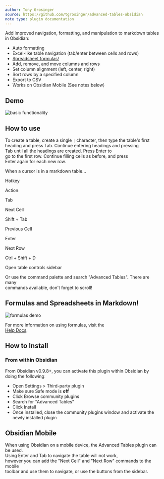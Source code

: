 ```yaml
---
author: Tony Grosinger
source: https://github.com/tgrosinger/advanced-tables-obsidian
note type: plugin documentation
---
```


Add improved navigation, formatting, and manipulation to markdown tables in Obsidian:

-   Auto formatting
-   Excel-like table navigation (tab/enter between cells and rows)
-   [Spreadsheet formulas!](https://github.com/tgrosinger/advanced-tables-obsidian/blob/main/docs/help.md#using-formulas-in-markdown-tables)
-   Add, remove, and move columns and rows
-   Set column alignment (left, center, right)
-   Sort rows by a specified column
-   Export to CSV
-   Works on Obsidian Mobile (See notes below)

## Demo

![basic functionality](https://raw.githubusercontent.com/tgrosinger/advanced-tables-obsidian/main/resources/screenshots/basic-functionality.gif)

## How to use

To create a table, create a single `|` character, then type the table's first  
heading and press Tab. Continue entering headings and pressing  
Tab until all the headings are created. Press Enter to  
go to the first row. Continue filling cells as before, and press  
Enter again for each new row.

When a cursor is in a markdown table...

Hotkey

Action

Tab

Next Cell

Shift + Tab

Previous Cell

Enter

Next Row

Ctrl + Shift + D

Open table controls sidebar

Or use the command palette and search "Advanced Tables". There are many  
commands available, don't forget to scroll!

## Formulas and Spreadsheets in Markdown!

![formulas demo](https://raw.githubusercontent.com/tgrosinger/advanced-tables-obsidian/main/resources/screenshots/formulas-demo.gif)

For more information on using formulas, visit the  
[Help Docs](https://github.com/tgrosinger/advanced-tables-obsidian/blob/main/docs/help.md).

## How to Install

### From within Obsidian

From Obsidian v0.9.8+, you can activate this plugin within Obsidian by doing the following:

-   Open Settings > Third-party plugin
-   Make sure Safe mode is **off**
-   Click Browse community plugins
-   Search for "Advanced Tables"
-   Click Install
-   Once installed, close the community plugins window and activate the newly installed plugin

## Obsidian Mobile

When using Obsidian on a mobile device, the Advanced Tables plugin can be used.  
Using Enter and Tab to navigate the table will not work,  
however you can add the "Next Cell" and "Next Row" commands to the mobile  
toolbar and use them to navigate, or use the buttons from the sidebar.